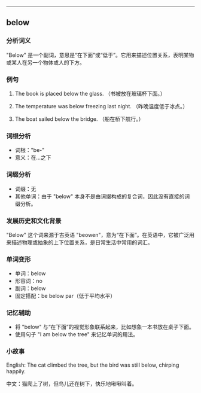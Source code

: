 
---------------
## below
### 分析词义
"Below" 是一个副词，意思是“在下面”或“低于”。它用来描述位置关系，表明某物或某人在另一个物体或人的下方。

### 例句
1. The book is placed below the glass.
   （书被放在玻璃杯下面。）

2. The temperature was below freezing last night.
   （昨晚温度低于冰点。）

3. The boat sailed below the bridge.
   （船在桥下航行。）

### 词根分析
- 词根："be-"
- 意义：在...之下

### 词缀分析
- 词缀：无
- 其他单词：由于 "below" 本身不是由词缀构成的复合词，因此没有直接的词缀分析。

### 发展历史和文化背景
"Below" 这个词来源于古英语 "beowen"，意为“在下面”。在英语中，它被广泛用来描述物理或抽象的上下位置关系，是日常生活中常用的词汇。

### 单词变形
- 单词：below
- 形容词：no
- 副词：below
- 固定搭配：be below par（低于平均水平）

### 记忆辅助
- 将 "below" 与“在下面”的视觉形象联系起来，比如想象一本书放在桌子下面。
- 使用句子 "I am below the tree" 来记忆单词的用法。

### 小故事
English: The cat climbed the tree, but the bird was still below, chirping happily.

中文：猫爬上了树，但鸟儿还在树下，快乐地啾啾叫着。

